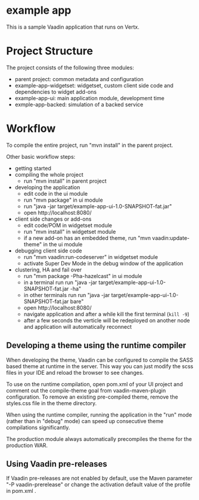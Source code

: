 example app
==============

This is a sample Vaadin application that runs on Vertx.


Project Structure
=================

The project consists of the following three modules:

- parent project: common metadata and configuration
- example-app-widgetset: widgetset, custom client side code and dependencies to widget add-ons
- example-app-ui: main application module, development time
- exmple-app-backed: simulation of a backed service

Workflow
========

To compile the entire project, run "mvn install" in the parent project.

Other basic workflow steps:

- getting started
- compiling the whole project
  - run "mvn install" in parent project
- developing the application
  - edit code in the ui module
  - run "mvn package" in ui module
  - run "java -jar target/example-app-ui-1.0-SNAPSHOT-fat.jar"
  - open http://localhost:8080/
- client side changes or add-ons
  - edit code/POM in widgetset module
  - run "mvn install" in widgetset module
  - if a new add-on has an embedded theme, run "mvn vaadin:update-theme" in the ui module
- debugging client side code
  - run "mvn vaadin:run-codeserver" in widgetset module
  - activate Super Dev Mode in the debug window of the application
- clustering, HA and fail over
  - run "mvn package -Pha-hazelcast" in ui module
  - in a terminal run run "java -jar target/example-app-ui-1.0-SNAPSHOT-fat.jar -ha"
  - in other terminals run run "java -jar target/example-app-ui-1.0-SNAPSHOT-fat.jar bare"
  - open http://localhost:8080/
  - navigate application and after a while kill the first terminal (`kill -9`)
  - after a few seconds the verticle will be redeployed on another node and application will automatically reconnect   

Developing a theme using the runtime compiler
-------------------------

When developing the theme, Vaadin can be configured to compile the SASS based
theme at runtime in the server. This way you can just modify the scss files in
your IDE and reload the browser to see changes.

To use on the runtime compilation, open pom.xml of your UI project and comment 
out the compile-theme goal from vaadin-maven-plugin configuration. To remove 
an existing pre-compiled theme, remove the styles.css file in the theme directory.

When using the runtime compiler, running the application in the "run" mode 
(rather than in "debug" mode) can speed up consecutive theme compilations
significantly.

The production module always automatically precompiles the theme for the production WAR.

Using Vaadin pre-releases
-------------------------

If Vaadin pre-releases are not enabled by default, use the Maven parameter
"-P vaadin-prerelease" or change the activation default value of the profile in pom.xml .
